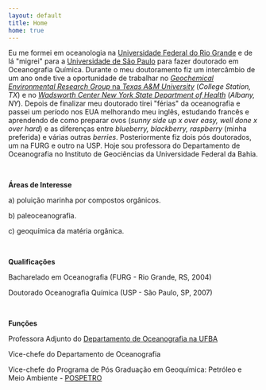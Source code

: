 ```yaml
---
layout: default
title: Home
home: true
---
```



Eu me formei em oceanologia na [Universidade Federal do Rio Grande](http://www.oceanografia.furg.br/site/index.php) e de lá
"migrei" para a [Universidade de São Paulo](http://www.io.usp.br/) para fazer doutorado em Oceanografia
Química.  Durante o meu doutoramento fiz um intercâmbio de um ano onde tive a
oportunidade de trabalhar no [*Geochemical Environmental Research Group* na
*Texas A&M University*](http://gerg.tamu.edu/) (*College Station, TX*) e no [*Wadsworth Center New York State Department of Health*](http://www.wadsworth.org) (*Albany, NY*).  Depois de finalizar meu doutorado tirei "férias" da
oceanografia e passei um período nos EUA melhorando meu inglês, estudando francês e
aprendendo de como preparar ovos
(*sunny side up x over easy, well done x over hard*) e as diferenças entre
*blueberry, blackberry, raspberry* (minha preferida) e várias outras *berries*.
Posteriormente fiz dois pós doutorados, um na FURG e outro na USP.  Hoje sou
professora do Departamento de Oceanografia no Instituto de Geociências da
Universidade Federal da Bahia.

<br>

**Áreas de Interesse**

a) poluição marinha por compostos orgânicos.

b) paleoceanografia.

c) geoquímica da matéria orgânica.

<br>

**Qualificações**

Bacharelado em Oceanografia (FURG - Rio Grande, RS, 2004)

Doutorado Oceanografia Química (USP - São Paulo, SP, 2007)

<br>

**Funções**

Professora Adjunto do [Departamento de Oceanografia na UFBA](http://www.oceanografia.ufba.br/) 

Vice-chefe do Departamento de Oceanografia

Vice-chefe do Programa de Pós Graduação em Geoquímica: Petróleo e Meio Ambiente - [POSPETRO](http://www.pospetro.geo.ufba.br/)

